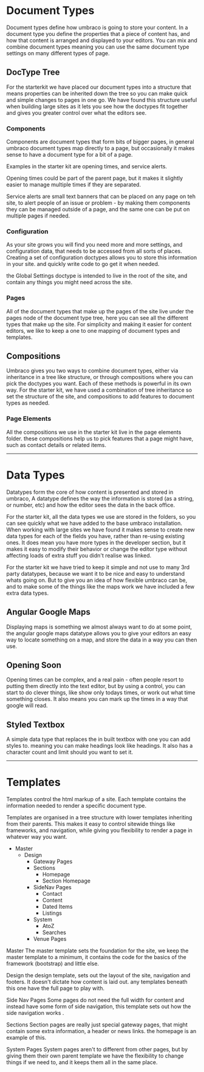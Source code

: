 # Document Types
Document types define how umbraco is going to store your content. In a document type you define the properties that a piece of content has, and how that content is arranged and displayed to your editors. You can mix and combine document types meaning you can use the same document type settings on many different types of page. 

## DocType Tree
For the starterkit we have placed our document types into a structure that means properties can be inherited down the tree so you can make quick and simple changes to pages in one go. We have found this structure useful when building large sites as it lets you see how the doctypes fit together and gives you greater control over what the editors see.

### Components
Components are document types that form bits of bigger pages, in general umbraco document types map directly to a page, but occasionally it makes sense to have a document type for a bit of a page. 

Examples in the starter kit are opening times, and service alerts.

Opening times could be part of the parent page, but it makes it slightly easier to manage multiple times if they are separated.

Service alerts are small text banners that can be placed on any page on teh site, to alert people of an issue or problem - by making them components they can be managed outside of a page, and the same one can be put on multiple pages if needed. 

### Configuration
As your site grows you will find you need more and more settings, and configuration data, that needs to be accessed from all sorts of places. Creating a set of configuration doctypes allows you to store this information in your site. and quickly write code to go get it when needed. 

the Global Settings doctype is intended to live in the root of the site, and contain any things you might need across the site. 

### Pages
All of the document types that make up the pages of the site live under the pages node of the document type tree, here you can see all the different  types that make up the site. For simplicity and making it easier for content editors, we like to keep a one to one mapping of document types and templates.

## Compositions
Umbraco gives you two ways to combine document types, either via inheritance in a tree like structure, or through compositions where you can pick the doctypes you want. Each of these methods is powerful in its own way. For the starter kit, we have used a combination of tree inheritance so set the structure of the site, and compositions to add features to document types as needed. 

### Page Elements
All the compositions we use in the starter kit live in the page elements folder. these compositions help us to pick features that a page might have, such as contact details or related items. 

______
# Data Types
Datatypes form the core of how content is presented and stored in umbraco, A datatype defines the way the information is stored (as a string, or number, etc) and how the editor sees the data in the back office. 

For the starter kit, all the data types we use are stored in the folders, so you can see quickly what we have added to the base umbraco installation. When working with large sites we have found it makes sense to create new data types for each of the fields you have, rather than re-using existing ones. It does mean you have more types in the developer section, but it makes it easy to modify their behavior or change the editor type without affecting loads of extra stuff you didn't realise was linked. 

For the starter kit we have tried to keep it simple and not use to many 3rd party datatypes, because we want it to be nice and easy to understand whats going on. But to give you an idea of how flexible umbraco can be, and to make some of the things like the maps work we have included a few extra data types.

## Angular Google Maps
Displaying maps is something we almost always want to do at some point, the angular google maps datatype allows you to give your editors an easy way to locate something on a map, and store the data in a way you can then use.

## Opening Soon
Opening times can be complex, and a real pain - often people resort to putting them directly into the text editor, but by using a control, you can start to do clever things, like show only todays times, or work out what time something closes. It also means you can mark up the times in a way that google will read. 

## Styled Textbox
A simple data type that replaces the in built textbox with one you can add styles to. meaning you can make headings look like headings. It also has a character count and limit should you want to set it. 
_____
# Templates
Templates control the html markup of a site. Each template contains the information needed to render a specific document type. 

Templates are organised in a tree structure with lower templates inheriting from their parents. This makes it easy to control sitewide things like frameworks, and navigation, while giving you flexibility to render a page in whatever way you want. 

* Master
    * Design
        * Gateway Pages
        * Sections
            * Homepage
            * Section Homepage
        * SideNav Pages
            * Contact
            * Content
            * Dated Items
            * Listings
        * System
            * AtoZ
            * Searches
        * Venue Pages

Master
The master template sets the foundation for the site, we keep the master template to a minimum, it contains the code for the basics of the framework (bootstrap) and little else.

Design
the design template, sets out the layout of the site, navigation and footers. It doesn't dictate how content is laid out. any templates beneath this one have the full page to play with.

Side Nav Pages
Some pages do not need the full width for content and instead have some form of side navigation, this template sets out how the side navigation works .

Sections
Section pages are really just special gateway pages, that might contain some extra information, a header or news links. the homepage is an example of this.

System Pages
System pages aren't to different from other pages, but by giving them their own parent template we have the flexibility to change things if we need to, and it keeps them all in the same place. 
